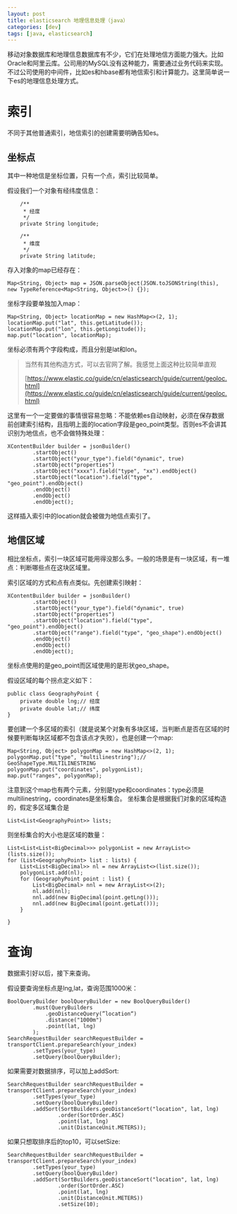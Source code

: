 ```yaml
---
layout: post
title: elasticsearch 地理信息处理（java）
categories: [dev]
tags: [java, elasticsearch]
---
```

移动对象数据库和地理信息数据库有不少，它们在处理地信方面能力强大。比如Oracle和阿里云库。公司用的MySQL没有这种能力，需要通过业务代码来实现。不过公司使用的中间件，比如es和hbase都有地信索引和计算能力。这里简单说一下es的地理信息处理方式。

# 索引
不同于其他普通索引，地信索引的创建需要明确告知es。

## 坐标点
其中一种地信是坐标位置，只有一个点，索引比较简单。

假设我们一个对象有经纬度信息：
```
    /**
     * 经度
     */
    private String longitude;

    /**
     * 维度
     */
    private String latitude;
```
存入对象的map已经存在：
```
Map<String, Object> map = JSON.parseObject(JSON.toJSONString(this), new TypeReference<Map<String, Object>>() {});
```
坐标字段要单独加入map：
```
Map<String, Object> locationMap = new HashMap<>(2, 1);
locationMap.put("lat", this.getLatitude());
locationMap.put("lon", this.getLongitude());
map.put("location", locationMap);
```
坐标必须有两个字段构成，而且分别是lat和lon。

> 当然有其他构造方式，可以去官网了解。我感觉上面这种比较简单直观
> 
> [https://www.elastic.co/guide/cn/elasticsearch/guide/current/geoloc.html](https://www.elastic.co/guide/cn/elasticsearch/guide/current/geoloc.html)

这里有一个一定要做的事情很容易忽略：不能依赖es自动映射，必须在保存数据前创建索引结构，且指明上面的location字段是geo_point类型。否则es不会讲其识别为地信点，也不会做特殊处理：
```
XContentBuilder builder = jsonBuilder()
        .startObject()
        .startObject("your_type").field("dynamic", true)
        .startObject("properties")
        .startObject("xxxx").field("type", "xx").endObject()
        .startObject("location").field("type", "geo_point").endObject()
        .endObject()
        .endObject()
        .endObject();
```
这样插入索引中的location就会被做为地信点索引了。

## 地信区域
相比坐标点，索引一块区域可能用得没那么多。一般的场景是有一块区域，有一堆点：判断哪些点在这块区域里。

索引区域的方式和点有点类似。先创建索引映射：
```
XContentBuilder builder = jsonBuilder()
        .startObject()
        .startObject("your_type").field("dynamic", true)
        .startObject("properties")
        .startObject("location").field("type", "geo_point").endObject()
        .startObject("range").field("type", "geo_shape").endObject()
        .endObject()
        .endObject()
        .endObject();
```
坐标点使用的是geo_point而区域使用的是形状geo_shape。

假设区域的每个拐点定义如下：
```
public class GeographyPoint {
    private double lng;// 经度
    private double lat;// 纬度
}
```
要创建一个多区域的索引（就是说某个对象有多块区域，当判断点是否在区域的时候要判断每块区域都不包含该点才失败），也是创建一个map:
```
Map<String, Object> polygonMap = new HashMap<>(2, 1);
polygonMap.put("type", "multilinestring");// GeoShapeType.MULTILINESTRING
polygonMap.put("coordinates", polygonList);
map.put("ranges", polygonMap);
```
注意到这个map也有两个元素，分别是type和coordinates：type必须是multilinestring，coordinates是坐标集合。
坐标集合是根据我们对象的区域构造的，假定多区域集合是
```
List<List<GeographyPoint>> lists;
```
则坐标集合的大小也是区域的数量：
```
List<List<List<BigDecimal>>> polygonList = new ArrayList<>(lists.size());
for (List<GeographyPoint> list : lists) {
    List<List<BigDecimal>> nl = new ArrayList<>(list.size());
    polygonList.add(nl);
    for (GeographyPoint point : list) {
        List<BigDecimal> nnl = new ArrayList<>(2);
        nl.add(nnl);
        nnl.add(new BigDecimal(point.getLng()));
        nnl.add(new BigDecimal(point.getLat()));
    }

}
```

# 查询
数据索引好以后，接下来查询。

假设要查询坐标点是lng,lat，查询范围1000米：
```
BoolQueryBuilder boolQueryBuilder = new BoolQueryBuilder()
        .must(QueryBuilders
            .geoDistanceQuery(”location“)
            .distance("1000m")
            .point(lat, lng)
        );
SearchRequestBuilder searchRequestBuilder = transportClient.prepareSearch(your_index)
        .setTypes(your_type)
        .setQuery(boolQueryBuilder);
```
如果需要对数据排序，可以加上addSort:
```
SearchRequestBuilder searchRequestBuilder = transportClient.prepareSearch(your_index)
        .setTypes(your_type)
        .setQuery(boolQueryBuilder)
        .addSort(SortBuilders.geoDistanceSort("location", lat, lng)
                .order(SortOrder.ASC)
                .point(lat, lng)
                .unit(DistanceUnit.METERS));
```
如果只想取排序后的top10，可以setSize:
```
SearchRequestBuilder searchRequestBuilder = transportClient.prepareSearch(your_index)
        .setTypes(your_type)
        .setQuery(boolQueryBuilder)
        .addSort(SortBuilders.geoDistanceSort("location", lat, lng)
                .order(SortOrder.ASC)
                .point(lat, lng)
                .unit(DistanceUnit.METERS))
                .setSize(10);
```